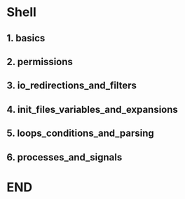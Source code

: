 Shell
=====
## 1. basics
## 2. permissions
## 3. io_redirections_and_filters
## 4. init_files_variables_and_expansions
## 5. loops_conditions_and_parsing
## 6. processes_and_signals

# END
